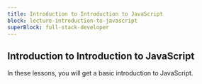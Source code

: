 ```yaml
---
title: Introduction to Introduction to JavaScript
block: lecture-introduction-to-javascript
superBlock: full-stack-developer
---
```


## Introduction to Introduction to JavaScript

In these lessons, you will get a basic introduction to JavaScript.
